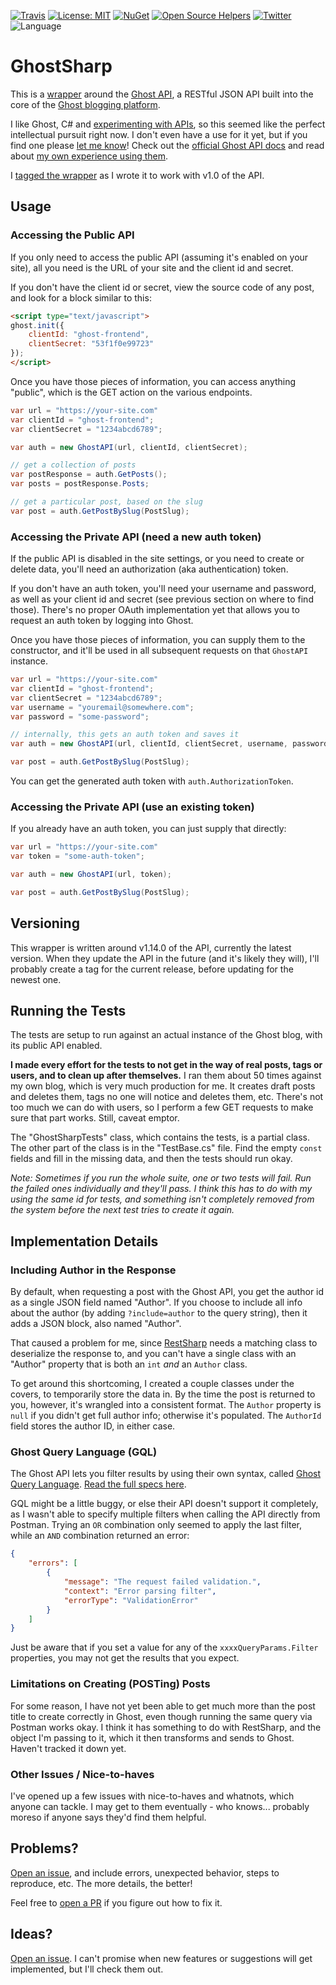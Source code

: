 [![Travis][travis badge]][travis]
[![License: MIT][license badge]][license]
[![NuGet][nuget badge]][nuget]
[![Open Source Helpers][os badge]][os]
[![Twitter][twitter-badge]][twitter-intent]
![Language][lang badge]

# GhostSharp

This is a [wrapper](https://grantwinney.com/what-is-an-api-wrapper-and-how-do-i-write-one/) around the [Ghost API](https://api.ghost.org), a RESTful JSON API built into the core of the [Ghost blogging platform](https://ghost.org/).

I like Ghost, C# and [experimenting with APIs](https://grantwinney.com/tag/api/), so this seemed like the perfect intellectual pursuit right now. I don't even have a use for it yet, but if you find one please [let me know](https://twitter.com/GrantWinney)! Check out the [official Ghost API docs](https://api.ghost.org/docs) and read about [my own experience using them](https://grantwinney.com/what-is-the-ghost-api/).

I [tagged the wrapper](https://github.com/grantwinney/GhostSharp/tree/v1.0) as I wrote it to work with v1.0 of the API.

## Usage

### Accessing the Public API

If you only need to access the public API (assuming it's enabled on your site), all you need is the URL of your site and the client id and secret.

If you don't have the client id or secret, view the source code of any post, and look for a block similar to this:

```html
<script type="text/javascript">
ghost.init({
	clientId: "ghost-frontend",
	clientSecret: "53f1f0e99723"
});
</script>
```

Once you have those pieces of information, you can access anything "public", which is the GET action on the various endpoints.

```csharp
var url = "https://your-site.com"
var clientId = "ghost-frontend";
var clientSecret = "1234abcd6789";

var auth = new GhostAPI(url, clientId, clientSecret);

// get a collection of posts
var postResponse = auth.GetPosts();
var posts = postResponse.Posts;

// get a particular post, based on the slug
var post = auth.GetPostBySlug(PostSlug);
```

### Accessing the Private API (need a new auth token)

If the public API is disabled in the site settings, or you need to create or delete data, you'll need an authorization (aka authentication) token.

If you don't have an auth token, you'll need your username and password, as well as your client id and secret (see previous section on where to find those). There's no proper OAuth implementation yet that allows you to request an auth token by logging into Ghost.

Once you have those pieces of information, you can supply them to the constructor, and it'll be used in all subsequent requests on that `GhostAPI` instance.

```csharp
var url = "https://your-site.com"
var clientId = "ghost-frontend";
var clientSecret = "1234abcd6789";
var username = "youremail@somewhere.com";
var password = "some-password";

// internally, this gets an auth token and saves it
var auth = new GhostAPI(url, clientId, clientSecret, username, password);

var post = auth.GetPostBySlug(PostSlug);
```

You can get the generated auth token with `auth.AuthorizationToken`.

### Accessing the Private API (use an existing token)

If you already have an auth token, you can just supply that directly:

```csharp
var url = "https://your-site.com"
var token = "some-auth-token";

var auth = new GhostAPI(url, token);

var post = auth.GetPostBySlug(PostSlug);
```

## Versioning

This wrapper is written around v1.14.0 of the API, currently the latest version. When they update the API in the future (and it's likely they will), I'll probably create a tag for the current release, before updating for the newest one.

## Running the Tests

The tests are setup to run against an actual instance of the Ghost blog, with its public API enabled.

**I made every effort for the tests to not get in the way of real posts, tags or users, and to clean up after themselves.** I ran them about 50 times against my own blog, which is very much production for me. It creates draft posts and deletes them, tags no one will notice and deletes them, etc. There's not too much we can do with users, so I perform a few GET requests to make sure that part works. Still, caveat emptor.

The "GhostSharpTests" class, which contains the tests, is a partial class. The other part of the class is in the "TestBase.cs" file. Find the empty `const` fields and fill in the missing data, and then the tests should run okay.

_Note: Sometimes if you run the whole suite, one or two tests will fail. Run the failed ones individually and they'll pass. I think this has to do with my using the same id for tests, and something isn't completely removed from the system before the next test tries to create it again._

## Implementation Details

### Including Author in the Response

By default, when requesting a post with the Ghost API, you get the author id as a single JSON field named "Author". If you choose to include all info about the author (by adding `?include=author` to the query string), then it adds a JSON block, also named "Author". 

That caused a problem for me, since [RestSharp](http://restsharp.org/) needs a matching class to deserialize the response to, and you can't have a single class with an "Author" property that is both an `int` *and* an `Author` class.

To get around this shortcoming, I created a couple classes under the covers, to temporarily store the data in. By the time the post is returned to you, however, it's wrangled into a consistent format. The `Author` property is `null` if you didn't get full author info; otherwise it's populated. The `AuthorId` field stores the author ID, in either case.

### Ghost Query Language (GQL)

The Ghost API lets you filter results by using their own syntax, called [Ghost Query Language](https://github.com/TryGhost/GQL). [Read the full specs here](https://github.com/TryGhost/Ghost/issues/5604).

GQL might be a little buggy, or else their API doesn't support it completely, as I wasn't able to specify multiple filters when calling the API directly from Postman. Trying an `OR` combination only seemed to apply the last filter, while an `AND` combination returned an error:

```json
{
    "errors": [
        {
            "message": "The request failed validation.",
            "context": "Error parsing filter",
            "errorType": "ValidationError"
        }
    ]
}
```

Just be aware that if you set a value for any of the `xxxxQueryParams.Filter` properties, you may not get the results that you expect.

### Limitations on Creating (POSTing) Posts

For some reason, I have not yet been able to get much more than the post title to create correctly in Ghost, even though running the same query via Postman works okay. I think it has something to do with RestSharp, and the object I'm passing to it, which it then transforms and sends to Ghost. Haven't tracked it down yet.

### Other Issues / Nice-to-haves

I've opened up a few issues with nice-to-haves and whatnots, which anyone can tackle. I may get to them eventually - who knows... probably moreso if anyone says they'd find them helpful.

## Problems?

[Open an issue](https://github.com/grantwinney/GhostSharp/issues/new), and include errors, unexpected behavior, steps to reproduce, etc. The more details, the better!

Feel free to [open a PR](https://github.com/grantwinney/GhostSharp/compare) if you figure out how to fix it.

##  Ideas?

[Open an issue](https://github.com/grantwinney/GhostSharp/issues/new). I can't promise when new features or suggestions will get implemented, but I'll check them out.

<!-- Badges -->
[travis]: https://travis-ci.org/grantwinney/GhostSharp
[travis badge]:https://img.shields.io/travis/grantwinney/GhostSharp.svg?branch=master
[license]: https://opensource.org/licenses/MIT
[license badge]: https://img.shields.io/badge/License-MIT-green.svg
[os badge]: https://www.codetriage.com/grantwinney/ghostsharp/badges/users.svg
[os]: https://www.codetriage.com/grantwinney/ghostsharp
[twitter-intent]:https://twitter.com/intent/tweet?url=https%3A%2F%2Fgithub.com%2Fgrantwinney%2FGhostSharp&text=GhostSharp,%20a%20C%23%20Wrapper%20for%20the%20Ghost%20API&hashtags=tryghost,api
[twitter-badge]:https://img.shields.io/twitter/url/http/shields.io.svg
[nuget]:http://nothingyet.com
[nuget badge]:https://img.shields.io/nuget/v/GhostSharp.svg
[lang badge]:https://img.shields.io/github/languages/top/grantwinney/GhostSharp.svg
